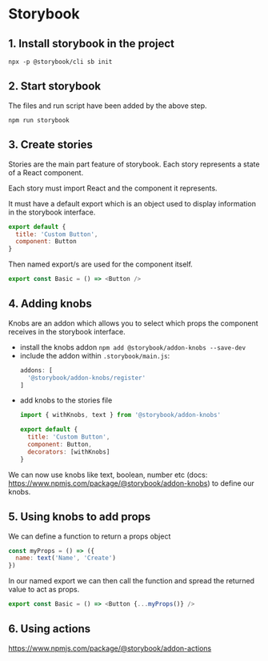 # Storybook

## 1. Install storybook in the project

```npx -p @storybook/cli sb init```

## 2. Start storybook

The files and run script have been added by the above step.

```npm run storybook```

## 3. Create stories

Stories are the main part feature of storybook. Each story represents a state of a React component. 

Each story must import React and the component it represents.

It must have a default export which is an object used to display information in the storybook interface.
```javascript
export default {
  title: 'Custom Button',
  component: Button
}
```

Then named export/s are used for the component itself.
```javascript
export const Basic = () => <Button />
```

## 4. Adding knobs

Knobs are an addon which allows you to select which props the component receives in the storybook interface.

- install the knobs addon ```npm add @storybook/addon-knobs --save-dev```
- include the addon within ```.storybook/main.js```:   
  ```javascript
  addons: [
    '@storybook/addon-knobs/register'
  ]
  ```
- add knobs to the stories file
  ```javascript
  import { withKnobs, text } from '@storybook/addon-knobs'

  export default {
    title: 'Custom Button',
    component: Button,
    decorators: [withKnobs]
  }
  ```

We can now use knobs like text, boolean, number etc (docs: https://www.npmjs.com/package/@storybook/addon-knobs) to define our knobs.

## 5. Using knobs to add props

We can define a function to return a props object
```javascript
const myProps = () => ({
  name: text('Name', 'Create')
})
```

In our named export we can then call the function and spread the returned value to act as props.
```javascript
export const Basic = () => <Button {...myProps()} />
```

## 6. Using actions

https://www.npmjs.com/package/@storybook/addon-actions
